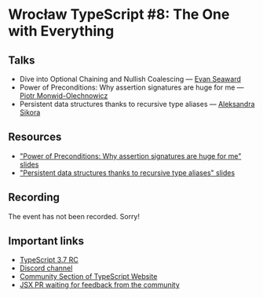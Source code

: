 # Wrocław TypeScript #8: The One with Everything

## Talks

- Dive into Optional Chaining and Nullish Coalescing — [Evan Seaward](https://twitter.com/seawardevan)
- Power of Preconditions: Why assertion signatures are huge for me — [Piotr Monwid-Olechnowicz](https://twitter.com/hasparus)
- Persistent data structures thanks to recursive type aliases — [Aleksandra Sikora](https://twitter.com/aleksandrasays)

## Resources

- ["Power of Preconditions: Why assertion signatures are huge for me" slides](https://github.com/hasparus/power-of-preconditions)
- ["Persistent data structures thanks to recursive type aliases" slides](https://github.com/blackdahila/wroc-ts-08-talk)

## Recording

The event has not been recorded. Sorry!

## Important links

- [TypeScript 3.7 RC](https://devblogs.microsoft.com/typescript/announcing-typescript-3-7-rc/)
- [Discord channel](https://discordapp.com/invite/RdAbNWY)
- [Community Section of TypeScript Website](https://github.com/microsoft/TypeScript-Website/issues/63)
- [JSX PR waiting for feedback from the community](https://github.com/microsoft/TypeScript/issues/21699)
